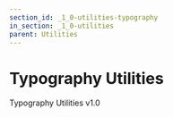 ```yaml
---
section_id: _1_0-utilities-typography
in_section: _1_0-utilities
parent: Utilities
---
```


# Typography Utilities

Typography Utilities v1.0

